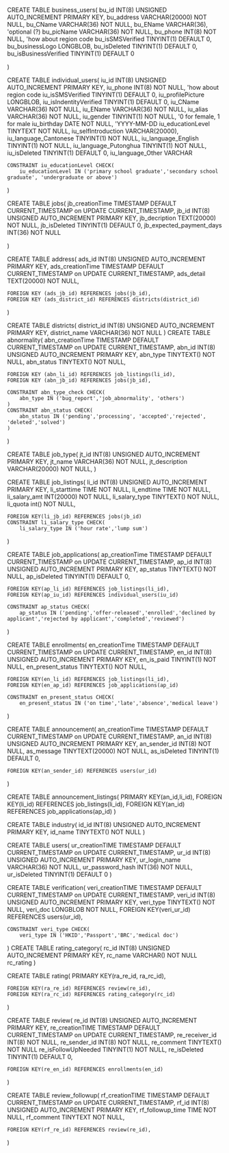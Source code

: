 CREATE TABLE business_users(
    bu_id INT(8) UNSIGNED AUTO_INCREMENT PRIMARY KEY,
    bu_address VARCHAR(20000) NOT NULL,
    bu_CName VARCHAR(36) NOT NULL,
    bu_EName VARCHAR(36), 'optional (?)
    bu_picName VARCHAR(36) NOT NULL, 
    bu_phone INT(8) NOT NULL, 'how about region code
    bu_isSMSVerified TINYINT(1) DEFAULT 0,
    bu_businessLogo LONGBLOB,
    bu_isDeleted TINYINT(1) DEFAULT 0,
    bu_isBusinessVerified TINYINT(1) DEFAULT 0

)

CREATE TABLE individual_users(
    iu_id INT(8) UNSIGNED AUTO_INCREMENT PRIMARY KEY,
    iu_phone INT(8) NOT NULL, 'how about region code
    iu_isSMSVerified TINYINT(1) DEFAULT 0,
    iu_profilePicture LONGBLOB,
    iu_isIndentityVerified TINYINT(1) DEFAULT 0,
    iu_CName VARCHAR(36) NOT NULL,
    iu_EName VARCHAR(36) NOT NULL,
    iu_alias VARCHAR(36) NOT NULL,
    iu_gender TINYINT(1) NOT NULL, '0 for female, 1 for male
    iu_birthday DATE NOT NULL, 'YYYY-MM-DD
    iu_educationLevel TINYTEXT NOT NULL,
    iu_selfIntroduction VARCHAR(20000),
    iu_language_Cantonese TINYINT(1) NOT NULL,
    iu_language_English TINYINT(1) NOT NULL,
    iu_language_Putonghua TINYINT(1) NOT NULL,
    iu_isDeleted TINYINT(1) DEFAULT 0,
    iu_language_Other VARCHAR

    CONSTRAINT iu_educationLevel CHECK(
        iu_educationLevel IN ('primary school graduate','secondary school graduate', 'undergraduate or above')
)

CREATE TABLE jobs(
    jb_creationTime TIMESTAMP DEFAULT CURRENT_TIMESTAMP on UPDATE CURRENT_TIMESTAMP,
    jb_id INT(8) UNSIGNED AUTO_INCREMENT PRIMARY KEY,
    jb_decription TEXT(20000) NOT NULL,
    jb_isDeleted TINYINT(1) DEFAULT 0,
    jb_expected_payment_days INT(36) NOT NULL

)

CREATE TABLE address(
    ads_id INT(8) UNSIGNED AUTO_INCREMENT PRIMARY KEY,
    ads_creationTime TIMESTAMP DEFAULT CURRENT_TIMESTAMP on UPDATE CURRENT_TIMESTAMP,
    ads_detail TEXT(20000) NOT NULL,

    FOREIGN KEY (ads_jb_id) REFERENCES jobs(jb_id),
    FOREIGN KEY (ads_district_id) REFERENCES districts(district_id)
)

CREATE TABLE districts(
    district_id INT(8) UNSIGNED AUTO_INCREMENT PRIMARY KEY,
    district_name VARCHAR(36) NOT NULL
)
CREATE TABLE abnormality(
    abn_creationTime TIMESTAMP DEFAULT CURRENT_TIMESTAMP on UPDATE CURRENT_TIMESTAMP,
    abn_id INT(8) UNSIGNED AUTO_INCREMENT PRIMARY KEY,
    abn_type TINYTEXT() NOT NULL,
    abn_status TINYTEXT() NOT NULL,

    FOREIGN KEY (abn_li_id) REFERENCES job_listings(li_id),
    FOREIGN KEY (abn_jb_id) REFERENCES jobs(jb_id),

    CONSTRAINT abn_type_check CHECK(
        abn_type IN ('bug_report','job_abnormality', 'others')
    )
    CONSTRAINT abn_status CHECK(
        abn_status IN ('pending','processing', 'accepted','rejected', 'deleted','solved')
    )
)

CREATE TABLE job_type(
    jt_id INT(8) UNSIGNED AUTO_INCREMENT PRIMARY KEY,
    jt_name VARCHAR(36) NOT NULL,
    jt_description VARCHAR(20000) NOT NULL,
)

CREATE TABLE job_listings(
    li_id INT(8) UNSIGNED AUTO_INCREMENT PRIMARY KEY,
    li_starttime TIME NOT NULL,
    li_endtime TIME NOT NULL,
    li_salary_amt INT(20000) NOT NULL,
    li_salary_type TINYTEXT() NOT NULL,
    li_quota int() NOT NULL,

    FOREIGN KEY(li_jb_id) REFERENCES jobs(jb_id)
    CONSTRAINT li_salary_type CHECK(
        li_salary_type IN ('hour rate','lump sum')
)

CREATE TABLE job_applications(
    ap_creationTime TIMESTAMP DEFAULT CURRENT_TIMESTAMP on UPDATE CURRENT_TIMESTAMP,
    ap_id INT(8) UNSIGNED AUTO_INCREMENT PRIMARY KEY,
    ap_status TINYTEXT() NOT NULL,
    ap_isDeleted TINYINT(1) DEFAULT 0,
    
    FOREIGN KEY(ap_li_id) REFERENCES job_listings(li_id),
    FOREIGN KEY(ap_iu_id) REFERENCES individual_users(iu_id)
    
    CONSTRAINT ap_status CHECK(
        ap_status IN ('pending','offer-released','enrolled','declined by applicant','rejected by applicant','completed','reviewed')
    
)


CREATE TABLE enrollments(
    en_creationTime TIMESTAMP DEFAULT CURRENT_TIMESTAMP on UPDATE CURRENT_TIMESTAMP,
    en_id INT(8) UNSIGNED AUTO_INCREMENT PRIMARY KEY,
    en_is_paid TINYINT(1) NOT NULL,
    en_present_status TINYTEXT() NOT NULL,
    
    FOREIGN KEY(en_li_id) REFERENCES job_listings(li_id),
    FOREIGN KEY(en_ap_id) REFERENCES job_applications(ap_id)
    
    CONSTRAINT en_present_status CHECK(
        en_present_status IN ('on time','late','absence','medical leave')

)

CREATE TABLE announcement(
    an_creationTime TIMESTAMP DEFAULT CURRENT_TIMESTAMP on UPDATE CURRENT_TIMESTAMP,
    an_id INT(8) UNSIGNED AUTO_INCREMENT PRIMARY KEY,
    an_sender_id INT(8) NOT NULL,
    as_message TINYTEXT(20000) NOT NULL,
    as_isDeleted TINYINT(1) DEFAULT 0,

    FOREIGN KEY(an_sender_id) REFERENCES users(ur_id)
)

CREATE TABLE announcement_listings(
    PRIMARY KEY(an_id,li_id),
    FOREIGN KEY(li_id) REFERENCES job_listings(li_id),
    FOREIGN KEY(an_id) REFERENCES job_applications(ap_id)
)

CREATE TABLE industry(
    id_id INT(8) UNSIGNED AUTO_INCREMENT PRIMARY KEY,
    id_name TINYTEXT() NOT NULL
)

CREATE TABLE users(
    ur_creationTIME TIMESTAMP DEFAULT CURRENT_TIMESTAMP on UPDATE CURRENT_TIMESTAMP,
    ur_id INT(8) UNSIGNED AUTO_INCREMENT PRIMARY KEY,
    ur_login_name VARCHAR(36) NOT NULL,
    ur_password_hash INT(36) NOT NULL,
    ur_isDeleted TINYINT(1) DEFAULT 0
)

CREATE TABLE verification(
    veri_creationTIME TIMESTAMP DEFAULT CURRENT_TIMESTAMP on UPDATE CURRENT_TIMESTAMP,
    veri_id INT(8) UNSIGNED AUTO_INCREMENT PRIMARY KEY,
    veri_type TINYTEXT() NOT NULL,
    veri_doc LONGBLOB NOT NULL,
    FOREIGN KEY(veri_ur_id) REFERENCES users(ur_id),

    CONSTRAINT veri_type CHECK(
        veri_type IN ('HKID','Passport','BRC','medical doc')
)
CREATE TABLE rating_category(
    rc_id INT(8) UNSIGNED AUTO_INCREMENT PRIMARY KEY,
    rc_name VARCHAR() NOT NULL
    rc_rating
)

CREATE TABLE rating(
    PRIMARY KEY(ra_re_id, ra_rc_id),
    

    FOREIGN KEY(ra_re_id) REFERENCES review(re_id),
    FOREIGN KEY(ra_rc_id) REFERENCES rating_category(rc_id)
)

CREATE TABLE review(
    re_id INT(8) UNSIGNED AUTO_INCREMENT PRIMARY KEY,
    re_creationTIME TIMESTAMP DEFAULT CURRENT_TIMESTAMP on UPDATE CURRENT_TIMESTAMP,
    re_receiver_id INT(8) NOT NULL,
    re_sender_id INT(8) NOT NULL,
    re_comment TINYTEXT() NOT NULL
    re_isFollowUpNeeded TINYINT(1) NOT NULL,
    re_isDeleted TINYINT(1) DEFAULT 0,

    FOREIGN KEY(re_en_id) REFERENCES enrollments(en_id)
)

CREATE TABLE review_followup(
    rf_creationTIME TIMESTAMP DEFAULT CURRENT_TIMESTAMP on UPDATE CURRENT_TIMESTAMP,
    rf_id INT(8) UNSIGNED AUTO_INCREMENT PRIMARY KEY,
    rf_followup_time TIME NOT NULL,
    rf_comment TINYTEXT NOT NULL,

    FOREIGN KEY(rf_re_id) REFERENCES review(re_id),
    
)